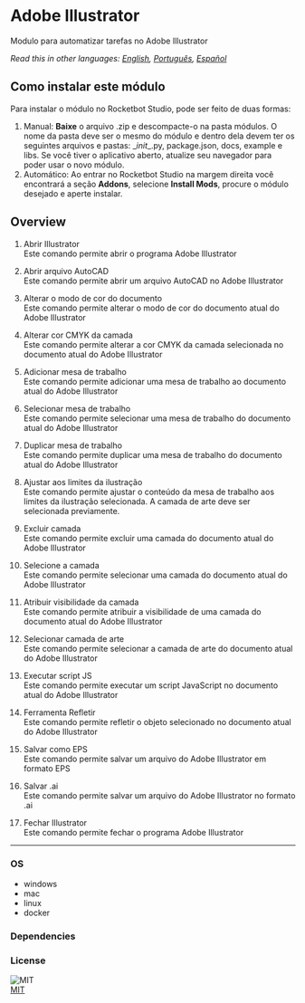 # Adobe Illustrator
  
Modulo para automatizar tarefas no Adobe Illustrator  

*Read this in other languages: [English](README.md), [Português](README.pr.md), [Español](README.es.md)*

## Como instalar este módulo
  
Para instalar o módulo no Rocketbot Studio, pode ser feito de duas formas:
1. Manual: __Baixe__ o arquivo .zip e descompacte-o na pasta módulos. O nome da pasta deve ser o mesmo do módulo e dentro dela devem ter os seguintes arquivos e pastas: \__init__.py, package.json, docs, example e libs. Se você tiver o aplicativo aberto, atualize seu navegador para poder usar o novo módulo.
2. Automático: Ao entrar no Rocketbot Studio na margem direita você encontrará a seção **Addons**, selecione **Install Mods**, procure o módulo desejado e aperte instalar.  


## Overview


1. Abrir Illustrator  
Este comando permite abrir o programa Adobe Illustrator

2. Abrir arquivo AutoCAD  
Este comando permite abrir um arquivo AutoCAD no Adobe Illustrator

3. Alterar o modo de cor do documento  
Este comando permite alterar o modo de cor do documento atual do Adobe Illustrator

4. Alterar cor CMYK da camada  
Este comando permite alterar a cor CMYK da camada selecionada no documento atual do Adobe Illustrator

5. Adicionar mesa de trabalho  
Este comando permite adicionar uma mesa de trabalho ao documento atual do Adobe Illustrator

6. Selecionar mesa de trabalho  
Este comando permite selecionar uma mesa de trabalho do documento atual do Adobe Illustrator

7. Duplicar mesa de trabalho  
Este comando permite duplicar uma mesa de trabalho do documento atual do Adobe Illustrator

8. Ajustar aos limites da ilustração  
Este comando permite ajustar o conteúdo da mesa de trabalho aos limites da ilustração selecionada. A camada de arte deve ser selecionada previamente.

9. Excluir camada  
Este comando permite excluir uma camada do documento atual do Adobe Illustrator

10. Selecione a camada  
Este comando permite selecionar uma camada do documento atual do Adobe Illustrator

11. Atribuir visibilidade da camada  
Este comando permite atribuir a visibilidade de uma camada do documento atual do Adobe Illustrator

12. Selecionar camada de arte  
Este comando permite selecionar a camada de arte do documento atual do Adobe Illustrator

13. Executar script JS  
Este comando permite executar um script JavaScript no documento atual do Adobe Illustrator

14. Ferramenta Refletir  
Este comando permite refletir o objeto selecionado no documento atual do Adobe Illustrator

15. Salvar como EPS  
Este comando permite salvar um arquivo do Adobe Illustrator em formato EPS

16. Salvar .ai  
Este comando permite salvar um arquivo do Adobe Illustrator no formato .ai

17. Fechar Illustrator  
Este comando permite fechar o programa Adobe Illustrator  




----
### OS

- windows
- mac
- linux
- docker

### Dependencies

### License
  
![MIT](https://camo.githubusercontent.com/107590fac8cbd65071396bb4d04040f76cde5bde/687474703a2f2f696d672e736869656c64732e696f2f3a6c6963656e73652d6d69742d626c75652e7376673f7374796c653d666c61742d737175617265)  
[MIT](http://opensource.org/licenses/mit-license.ph)